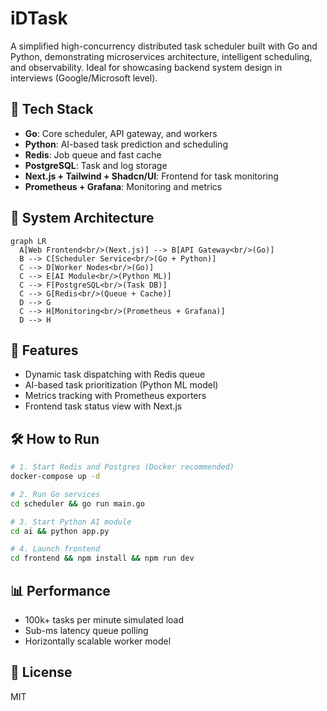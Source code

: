 # iDTask

A simplified high-concurrency distributed task scheduler built with Go and Python, demonstrating microservices architecture, intelligent scheduling, and observability. Ideal for showcasing backend system design in interviews (Google/Microsoft level).

## 🔧 Tech Stack

* **Go**: Core scheduler, API gateway, and workers
* **Python**: AI-based task prediction and scheduling
* **Redis**: Job queue and fast cache
* **PostgreSQL**: Task and log storage
* **Next.js + Tailwind + Shadcn/UI**: Frontend for task monitoring
* **Prometheus + Grafana**: Monitoring and metrics

## 📐 System Architecture

```mermaid
graph LR
  A[Web Frontend<br/>(Next.js)] --> B[API Gateway<br/>(Go)]
  B --> C[Scheduler Service<br/>(Go + Python)]
  C --> D[Worker Nodes<br/>(Go)]
  C --> E[AI Module<br/>(Python ML)]
  C --> F[PostgreSQL<br/>(Task DB)]
  C --> G[Redis<br/>(Queue + Cache)]
  D --> G
  C --> H[Monitoring<br/>(Prometheus + Grafana)]
  D --> H
```

## 🚀 Features

* Dynamic task dispatching with Redis queue
* AI-based task prioritization (Python ML model)
* Metrics tracking with Prometheus exporters
* Frontend task status view with Next.js

## 🛠️ How to Run

```bash
# 1. Start Redis and Postgres (Docker recommended)
docker-compose up -d

# 2. Run Go services
cd scheduler && go run main.go

# 3. Start Python AI module
cd ai && python app.py

# 4. Launch frontend
cd frontend && npm install && npm run dev
```

## 📊 Performance

* 100k+ tasks per minute simulated load
* Sub-ms latency queue polling
* Horizontally scalable worker model

## 📎 License

MIT
